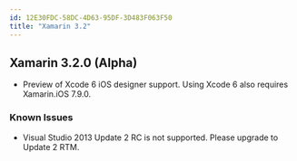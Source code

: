 ```yaml
---
id: 12E30FDC-58DC-4D63-95DF-3D483F063F50
title: "Xamarin 3.2"
---
```


##  <a name="0" id="0">Xamarin 3.2.0 (Alpha)</a>


-  Preview of Xcode 6 iOS designer support. Using Xcode 6 also requires Xamarin.iOS 7.9.0.


### Known Issues

-  Visual Studio 2013 Update 2 RC is not supported. Please upgrade to Update 2 RTM.
